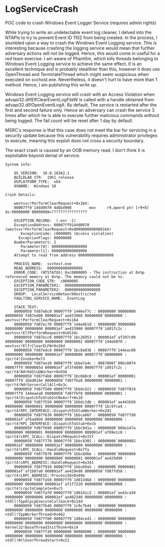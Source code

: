 # LogServiceCrash
POC code to crash Windows Event Logger Service (requires admin rights)

While trying to write an undetectable event log cleaner, I delved into the NTAPIs to try to prevent Event ID 1102 from being created. In the process, I stumbled upon a way to crash the Windows Event Logging service. This is interesting because crashing the logging service would mean that further adversary actions will not be logged. Hence, this would come in useful for a red team exercise. I am aware of Phant0m, which kills threads belonging to Windows Event Logging service to achieve the same effect. It is an excellent technique and is probably stealthier than this, however it does use OpenThread and TerminateThread which might seem suspicious when executed on svchost.exe. Nevertheless, it doesn't hurt to have more than 1 method. Hence, I am publishing this write up.

Windows Event Logging service will crash with an Access Violation when advapi32.dll!ElfClearEventLogFileW is called with a handle obtained from advapi32.dll!OpenEventLogA. By default, The service is restarted after the first and second failure only. Hence an adversary can crash the service 3 times after which he is able to execute further malicious commands without being logged. The fail count will be reset after 1 day by default.

MSRC's response is that this case does not meet the bar for servicing in a security update because this vulnerability requires administrator privileges to execute, meaning this exploit does not cross a security boundary. 

The exact crash is caused by an OOB memory read. I don't think it is exploitable beyond denial of service.

```
System info:

	OS_VERSION:  10.0.18362.1
	BUILDLAB_STR:  19h1_release
	OSPLATFORM_TYPE:  x64
	OSNAME:  Windows 10

Crash Details:

	wevtsvc!PerformClearRequest+0x164:
	00007ff9`144d0970 4d8b4908        mov     r9,qword ptr [r9+8] ds:00000000`00000008=????????????????

	EXCEPTION_RECORD:  (.exr -1)
	ExceptionAddress: 00007ff9144d0970 (wevtsvc!PerformClearRequest+0x0000000000000164)
	   ExceptionCode: c0000005 (Access violation)
	  ExceptionFlags: 00000000
	NumberParameters: 2
	   Parameter[0]: 0000000000000000
	   Parameter[1]: 0000000000000008
	Attempt to read from address 0000000000000008

	PROCESS_NAME:  svchost.exe
	READ_ADDRESS:  0000000000000008 
	ERROR_CODE: (NTSTATUS) 0xc0000005 - The instruction at 0x%p referenced memory at 0x%p. The memory could not be %s.
	EXCEPTION_CODE_STR:  c0000005
	EXCEPTION_PARAMETER1:  0000000000000000
	EXCEPTION_PARAMETER2:  0000000000000008
	GROUP:  LocalServiceNetworkRestricted
	FAULTING_SERVICE_NAME:  EventLog

	STACK_TEXT:  
	00000050`fd87ebc0 00007ff9`1446ef7c : 00000000`00000000 00000050`fd87ed00 000001ef`ae433960 00000000`00000000 : wevtsvc!PerformClearRequest+0x164
	00000050`fd87ec70 00007ff9`144e461d : 00000000`00000000 00000000`00000000 000001ef`ae433960 00007ff9`1d01fc2c : wevtsvc!ElfPerformRequest+0x6534c
	00000050`fd87ecc0 00007ff9`1bc26953 : 000001ef`af397c90 00000000`00000000 00000000`00000002 00007ff9`144eb8f0 : wevtsvc!ElfrClearELFW+0x26d
	00000050`fd87edc0 00007ff9`1bc8a036 : 00007ff9`144eac00 00000000`00000000 000001ef`00000000 00007ff9`00000000 : rpcrt4!Invoke+0x73
	00000050`fd87ee10 00007ff9`1bbe7a4c : 0067006f`006c0074 00007ff9`0000005d 000001ef`af3f4090 00007ff9`1d01fc2c : rpcrt4!Ndr64StubWorker+0xb56
	00000050`fd87f4b0 00007ff9`1bc048c8 : 000001ef`00000001 00007ff9`1bbd816e 00000050`fd87f6a8 00000000`00000001 : rpcrt4!NdrServerCallAll+0x3c
	00000050`fd87f500 00007ff9`1bbdc921 : 00000050`fd87f819 00007ff9`144eaea8 00000050`fd87f6f0 00000000`00000001 : rpcrt4!DispatchToStubInCNoAvrf+0x18
	00000050`fd87f550 00007ff9`1bbdc1db : 000001ef`ae441b50 00000000`00000001 00000000`00000000 00007ff9`1bc9fca4 : rpcrt4!RPC_INTERFACE::DispatchToStubWorker+0x2d1
	00000050`fd87f630 00007ff9`1bbca86f : 00000050`fd87f7d0 000001ef`af6ad8b0 00000000`00000000 00000000`00000000 : rpcrt4!RPC_INTERFACE::DispatchToStub+0xcb
	00000050`fd87f690 00007ff9`1bbc9d1a : 00000000`000a147a 00000000`00000001 00000000`00000000 000001ef`af69e1c0 : rpcrt4!LRPC_SCALL::DispatchRequest+0x31f
	00000050`fd87f770 00007ff9`1bbc9301 : 00000000`00000002 000001ef`00000000 000001ef`00000000 00000000`00000000 : rpcrt4!LRPC_SCALL::HandleRequest+0x7fa
	00000050`fd87f870 00007ff9`1bbc8d6e : 00000000`00000000 00000000`00000000 00000000`00000001 000001ef`ae429d90 : rpcrt4!LRPC_ADDRESS::HandleRequest+0x341
	00000050`fd87f910 00007ff9`1bbc69a5 : 00000000`00000001 000001ef`af1b87a0 000001ef`ae429e98 00000050`fd87fd58 : rpcrt4!LRPC_ADDRESS::ProcessIO+0x89e
	00000050`fd87fa50 00007ff9`1d01346d : 00000000`00000000 00000000`00000000 000001ef`af1f7220 00000000`00000000 : rpcrt4!LrpcIoComplete+0xc5
	00000050`fd87faf0 00007ff9`1d0141c2 : 000001ef`ae43ca50 00000000`00000000 000001ef`ae402340 00000000`00000000 : ntdll!TppAlpcpExecuteCallback+0x14d
	00000050`fd87fb40 00007ff9`1c9c7bd4 : 00000000`00000000 00000000`00000000 00000000`00000000 00000000`00000000 : ntdll!TppWorkerThread+0x462
	00000050`fd87ff00 00007ff9`1d04ced1 : 00000000`00000000 00000000`00000000 00000000`00000000 00000000`00000000 : kernel32!BaseThreadInitThunk+0x14
	00000050`fd87ff30 00000000`00000000 : 00000000`00000000 00000000`00000000 00000000`00000000 00000000`00000000 : ntdll!RtlUserThreadStart+0x21
```
